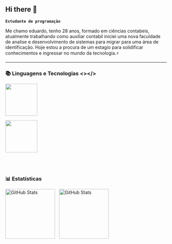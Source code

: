 ## Hi there 👋
<link rel="stylesheet" type='text/css' href="https://cdn.jsdelivr.net/gh/devicons/devicon@latest/devicon.min.css" />

<link rel="stylesheet" type='text/css' href="https://cdn.jsdelivr.net/gh/devicons/devicon@latest/devicon.min.css" />
          

**`Estudante de programação`**

Me chamo eduardo, tenho 28 anos, formado em ciências contabeis, atualmente trabalhando como auxiliar contabil iniciei uma nova faculdade de analise e desenvolvimento de sistemas para migrar para uma área de identificação. Hoje estou a procura de um estagio para solidificar conhecimentos e ingressar no mundo da tecnologia.⚡

<p align="left">


</p>

---

### 📚 Linguagens e Tecnologias <></>



<img 
  height = "100" width = "100"
  src="https://cdn.jsdelivr.net/gh/devicons/devicon@latest/icons/java/java-original.svg" 
  />


<img 
height = "100" width = "100"          
src="https://cdn.jsdelivr.net/gh/devicons/devicon@latest/icons/python/python-original.svg" />

<br/>
<br/>

### 📊 Estatísticas

<p>
  <img 
    align="left" 
    alt="GitHub Stats" 
    height="155" 
    style="padding-right: 10px;" 
    src="https://github-readme-stats.vercel.app/api?username=eduardoMonteiroFullstack&show_icons=true&theme=tokyonight&include_all_commits=true&locale=pt-br" 
  />

<img 
      align="left" 
      alt="GitHub Stats" 
      height="155" 
      src="https://github-readme-stats.vercel.app/api/top-langs/?username=eduardoMonteiroFullstack&theme=tokyonight&layout=compact&custom_title=Tecnologias&langs_count=9" 
  />

</p>


